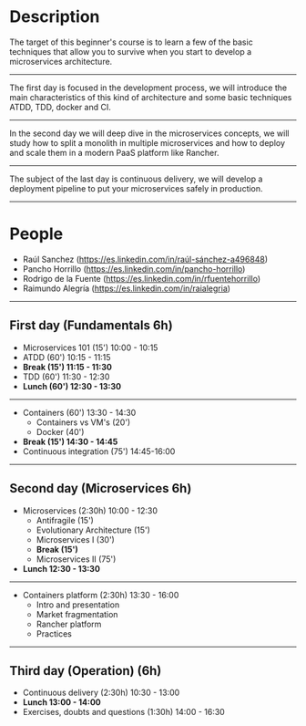 # Description

The target of this beginner's course is to learn a few of the basic techniques
that allow you to survive when you start to develop a microservices architecture.

---

The first day is focused in the development process, we will introduce the main characteristics of this kind
of architecture and some basic techniques ATDD, TDD, docker and CI.

---

In the second day we will deep dive in the microservices concepts, we will study how to split a monolith in multiple microservices and
how to deploy and scale them in a modern PaaS platform like Rancher.

---

The subject of the last day is continuous delivery, we will develop a deployment pipeline to put your
microservices safely in production.

---

# People

* Raúl Sanchez (https://es.linkedin.com/in/raúl-sánchez-a496848)
* Pancho Horrillo (https://es.linkedin.com/in/pancho-horrillo)
* Rodrigo de la Fuente (https://es.linkedin.com/in/rfuentehorrillo)
* Raimundo Alegría (https://es.linkedin.com/in/raialegria)

---

## First day (Fundamentals 6h)

* Microservices 101 (15') 10:00 - 10:15
* ATDD (60')  10:15 - 11:15
* **Break (15') 11:15 - 11:30**
* TDD (60')   11:30 - 12:30
* **Lunch (60') 12:30 - 13:30**

---

* Containers (60') 13:30 - 14:30
  * Containers vs VM's (20')
  * Docker (40')
* **Break (15')  14:30 - 14:45**
* Continuous integration (75') 14:45-16:00

---

## Second day (Microservices 6h)

* Microservices (2:30h) 10:00 - 12:30
  * Antifragile (15')
  * Evolutionary Architecture (15')
  * Microservices I (30')
  * **Break (15')**
  *  Microservices II (75')
* **Lunch 12:30 - 13:30**

---

* Containers platform (2:30h) 13:30 - 16:00
  * Intro and presentation 
  * Market fragmentation
  * Rancher platform
  * Practices

---

## Third day (Operation) (6h)

* Continuous delivery (2:30h) 10:30 - 13:00
* **Lunch 13:00 - 14:00**
* Exercises, doubts and questions (1:30h) 14:00 - 16:30

